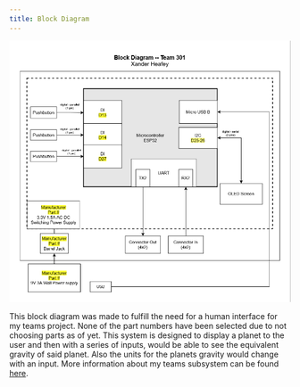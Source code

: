 ```yaml
---
title: Block Diagram
---
```


![Block Diagram](Screenshot%202025-01-30%20at%2016-55-21%20Xander%20Heafey%20Block%20Diagram-314.png)

This block diagram was made to fulfill the need for a human interface for my teams project. None of the part numbers have been selected due to not choosing parts as of yet. This system is designed to display a planet to the user and then with a series of inputs, would be able to see the equivalent gravity of said planet. Also the units for the planets gravity would change with an input. More information about my teams subsystem can be found [here](https://egr314-2025-s-301.github.io/main-page/).